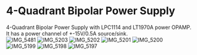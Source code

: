 # 4-Quadrant Bipolar Power Supply

4-Quadrant Bipolar Power Supply with LPC1114 and LT1970A power OPAMP.<br>
It has a power channel of +-15V/0.5A source/sink.<br>
![IMG_5481](https://github.com/ghz-ws/LPC1114-Bipolar-PSU/assets/52226620/21db2b24-1832-4eb3-bf9b-34a5341c434d)
![IMG_5203](https://github.com/ghz-ws/LPC1114-Bipolar-PSU/assets/52226620/04ebd961-ddd0-4b34-8133-2f6e557289b6)
![IMG_5202](https://github.com/ghz-ws/LPC1114-Bipolar-PSU/assets/52226620/e5c0497c-5a32-4fcf-9989-bf05b7dfb570)
![IMG_5201](https://github.com/ghz-ws/LPC1114-Bipolar-PSU/assets/52226620/d56a377e-9052-40ee-bcb3-f236634fa508)
![IMG_5200](https://github.com/ghz-ws/LPC1114-Bipolar-PSU/assets/52226620/4c77625f-605f-4a70-a5d4-bc7c00418881)
![IMG_5199](https://github.com/ghz-ws/LPC1114-Bipolar-PSU/assets/52226620/929fcddf-da7f-4d26-9ae2-ab1f20fd062f)
![IMG_5198](https://github.com/ghz-ws/LPC1114-Bipolar-PSU/assets/52226620/e6299bdd-0907-4167-a7af-50ed2b3b1aa0)
![IMG_5197](https://github.com/ghz-ws/LPC1114-Bipolar-PSU/assets/52226620/54061d2b-16c2-4fda-8828-689694cda049)
